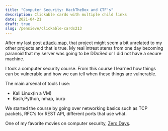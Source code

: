 ```yaml
---
title: "Computer Security: HackTheBox and CTF's"
description: Clickable cards with multiple child links
date: 2021-04-21
draft: true
slug: /pensieve/clickable-cards213
---
```


After my last post [attack-map](https://edwin.computer/attack-map), that project might seem a bit unrelated to my other projects and that is true. My real intrest stems from one day becoming paranoid that my server was going to be DDoSed or I did not have a secure machine.

I took a computer security course. From this course I learned how things can be vulnerable and how we can tell when these things are vulnerable.

The main arsenal of tools I use:

- Kali Linux(in a VM)
- Bash,Python, nmap, burp

We started the course by going over networking basics such as TCP packets, RFC's for REST API, different ports that use what.

One of my favorite movies on computer security, [Zero Days](https://en.wikipedia.org/wiki/Zero_Days).
